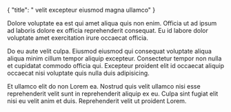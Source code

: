 {
  "title": " velit excepteur eiusmod magna ullamco"
}

Dolore voluptate ea est qui amet aliqua quis non enim. Officia ut ad ipsum ad laboris dolore ex officia reprehenderit consequat. Eu id labore dolor voluptate amet exercitation irure occaecat officia.

Do eu aute velit culpa. Eiusmod eiusmod qui consequat voluptate aliqua aliqua minim cillum tempor aliquip excepteur. Consectetur tempor non nulla et cupidatat commodo officia qui. Excepteur proident elit id occaecat aliquip occaecat nisi voluptate quis nulla duis adipisicing.

Et ullamco elit do non Lorem ea. Nostrud quis velit ullamco nisi esse reprehenderit velit sunt in reprehenderit aliquip ex eu. Culpa sint fugiat elit nisi eu velit anim et duis. Reprehenderit velit ut proident Lorem.